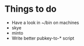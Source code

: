 # Things to do

* Have a look in ~/bin on machines
 * skye
 * minto
* Write better pubkey-to-* script
